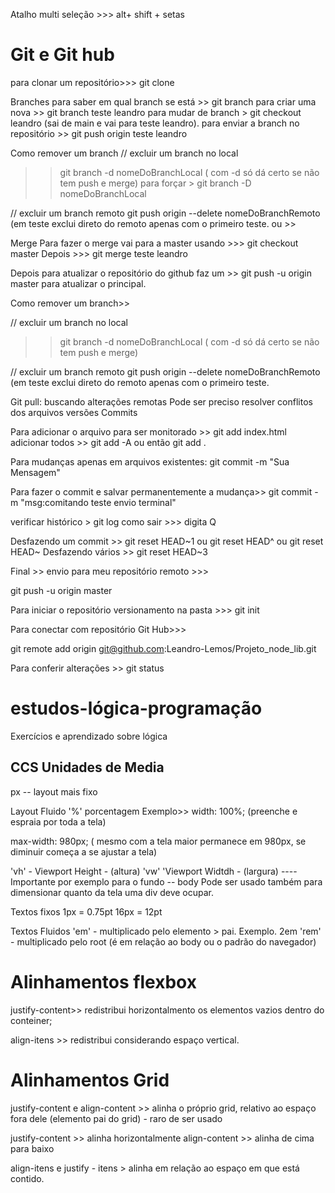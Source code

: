 



Atalho multi seleção >>> alt+ shift + setas

# Git e Git hub

para clonar um repositório>>> git clone 

Branches
para saber em qual branch se está >> git branch
para criar uma nova >> git branch teste leandro 
para mudar de branch > git checkout leandro (sai de main e vai para teste leandro).
para enviar a branch no repositório >> git push origin teste leandro

Como remover um branch
// excluir um branch no local
>> git branch -d nomeDoBranchLocal ( com -d só dá certo se não tem push e merge)
para forçar >  git branch -D nomeDoBranchLocal

// excluir um branch remoto
git push origin --delete nomeDoBranchRemoto (em teste exclui direto do remoto apenas com o primeiro teste. 
ou >> 


Merge
Para fazer o merge vai para a master usando  >>> git checkout master
Depois >>> git merge teste leandro

Depois para atualizar o repositório do github  faz um >> git push -u origin master para atualizar o principal.


Como remover um branch>> 

// excluir um branch no local
>> git branch -d nomeDoBranchLocal ( com -d só dá certo se não tem push e merge)

// excluir um branch remoto
git push origin --delete nomeDoBranchRemoto (em teste exclui direto do remoto apenas com o primeiro teste. 

Git pull: buscando alterações remotas
Pode ser preciso resolver conflitos dos arquivos versões
Commits

Para adicionar o arquivo para ser monitorado >> git add index.html
adicionar todos >> git add -A ou então git add . 

Para mudanças apenas em arquivos existentes: 
git commit -m "Sua Mensagem"

Para fazer o commit e salvar permanentemente a mudança>> 
git commit -m "msg:comitando teste envio terminal" 

verificar histórico > git log  como sair >>> digita Q

Desfazendo um commit >> git reset HEAD~1  ou git reset HEAD^ ou git reset HEAD~
Desfazendo vários >> git reset HEAD~3


Final >> envio para meu repositório remoto >>>

git push -u origin master 



Para iniciar o repositório versionamento na pasta >>> git init 

Para conectar com repositório Git Hub>>>

git remote add origin git@github.com:Leandro-Lemos/Projeto_node_lib.git

Para conferir alterações >> git status

# estudos-lógica-programação
Exercícios e aprendizado sobre lógica
## CCS Unidades de Media

px -- layout mais fixo

Layout Fluido
'%' porcentagem 
Exemplo>> width: 100%; (preenche e espraia por toda a tela)

max-width: 980px; ( mesmo com a tela maior permanece em 980px, se diminuir começa a se ajustar a tela)

'vh' - Viewport Height - (altura)
'vw' 'Viewport Widtdh - (largura)
---- Importante por exemplo para o fundo -- body
Pode ser usado também para dimensionar quanto da tela uma div deve ocupar. 


Textos fixos
1px = 0.75pt 
16px = 12pt 

Textos Fluidos
'em' - multiplicado pelo elemento > pai. Exemplo. 2em 
'rem' - multiplicado pelo root (é em relação ao body ou o padrão do navegador)

# Alinhamentos flexbox
justify-content>> redistribui horizontalmento os elementos vazios dentro do conteiner;

align-itens >> redistribui considerando espaço vertical. 

# Alinhamentos Grid
justify-content e align-content >> alinha o próprio grid, relativo ao espaço fora dele (elemento pai do grid) - raro de ser usado 

justify-content >> alinha horizontalmente
align-content >> alinha de cima para baixo

align-itens e justify - itens > alinha em relação ao espaço em que está contido. 


